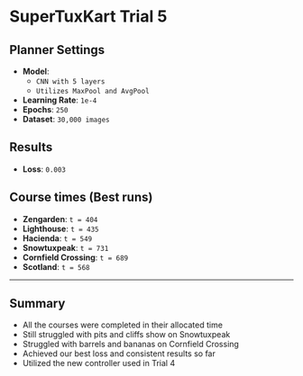 # SuperTuxKart Trial 5

## Planner Settings
- **Model**: 
    - `CNN with 5 layers`
    - `Utilizes MaxPool and AvgPool`
- **Learning Rate**: `1e-4`  
- **Epochs**: `250`  
- **Dataset**: `30,000 images`  

## Results
- **Loss**: `0.003`  

## Course times (Best runs)
- **Zengarden**: `t = 404`  
- **Lighthouse**: `t = 435`  
- **Hacienda**: `t = 549`  
- **Snowtuxpeak**: `t = 731`  
- **Cornfield Crossing**: `t = 689`  
- **Scotland**: `t = 568`  

---

## Summary
- All the courses were completed in their allocated time
- Still struggled with pits and cliffs show on Snowtuxpeak
- Struggled with barrels and bananas on Cornfield Crossing
- Achieved our best loss and consistent results so far
- Utilized the new controller used in Trial 4